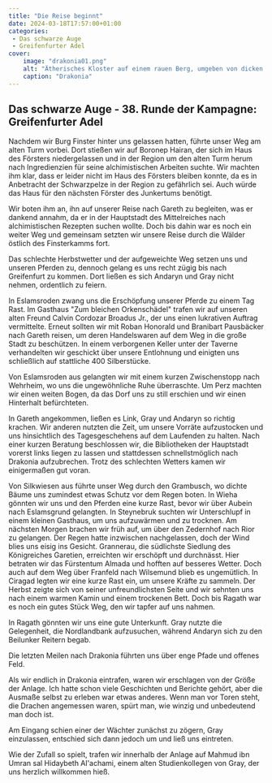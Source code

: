 ```yaml
---
title: "Die Reise beginnt"
date: 2024-03-18T17:57:00+01:00
categories:
 - Das schwarze Auge
 - Greifenfurter Adel
cover:
    image: "drakonia01.png"
    alt: "Ätherisches Kloster auf einem rauen Berg, umgeben von dicken Wolken und Nebel, erzeugt eine geheimnisvolle und dramatische Atmosphäre."
    caption: "Drakonia"
---
```


## Das schwarze Auge - 38. Runde der Kampagne: Greifenfurter Adel

Nachdem wir Burg Finster hinter uns gelassen hatten, führte unser Weg am alten Turm vorbei. Dort stießen wir auf Boronep Hairan, der sich im Haus des Försters niedergelassen und in der Region um den alten Turm herum nach Ingredienzien für seine alchimistischen Arbeiten suchte. Wir machten ihm klar, dass er leider nicht im Haus des Försters bleiben konnte, da es in Anbetracht der Schwarzpelze in der Region zu gefährlich sei. Auch würde das Haus für den nächsten Förster des Junkertums benötigt.

Wir boten ihm an, ihn auf unserer Reise nach Gareth zu begleiten, was er dankend annahm, da er in der Hauptstadt des Mittelreiches nach alchimistischen Rezepten suchen wollte. Doch bis dahin war es noch ein weiter Weg und gemeinsam setzten wir unsere Reise durch die Wälder östlich des Finsterkamms fort.

Das schlechte Herbstwetter und der aufgeweichte Weg setzen uns und unseren Pferden zu, dennoch gelang es uns recht zügig bis nach Greifenfurt zu kommen. Dort ließen es sich Andaryn und Gray nicht nehmen, ordentlich zu feiern.

In Eslamsroden zwang uns die Erschöpfung unserer Pferde zu einem Tag Rast. Im Gasthaus "Zum bleichen Orkenschädel" trafen wir auf unseren alten Freund Calvin Cordozar Broadus Jr., der uns einen lukrativen Auftrag vermittelte. Erneut sollten wir mit Roban Honorald und Branibart Pausbäcker nach Gareth reisen, um deren Handelswaren auf dem Weg in die große Stadt zu beschützen. In einem verborgenen Keller unter der Taverne verhandelten wir geschickt über unsere Entlohnung und einigten uns schließlich auf stattliche 400 Silberstücke.

Von Eslamsroden aus gelangten wir mit einem kurzen Zwischenstopp nach Wehrheim, wo uns die ungewöhnliche Ruhe überraschte. Um Perz machten wir einen weiten Bogen, da das Dorf uns zu still erschien und wir einen Hinterhalt befürchteten.

In Gareth angekommen, ließen es Link, Gray und Andaryn so richtig krachen. Wir anderen nutzten die Zeit, um unsere Vorräte aufzustocken und uns hinsichtlich des Tagesgeschehens auf dem Laufenden zu halten. Nach einer kurzen Beratung beschlossen wir, die Bibliotheken der Hauptstadt vorerst links liegen zu lassen und stattdessen schnellstmöglich nach Drakonia aufzubrechen. Trotz des schlechten Wetters kamen wir einigermaßen gut voran.

Von Silkwiesen aus führte unser Weg durch den Grambusch, wo dichte Bäume uns zumindest etwas Schutz vor dem Regen boten. In Wieha gönnten wir uns und den Pferden eine kurze Rast, bevor wir über Aubein nach Eslamsgrund gelangten. In Steynebruk suchten wir Unterschlupf in einem kleinen Gasthaus, um uns aufzuwärmen und zu trocknen. Am nächsten Morgen brachen wir früh auf, um über den Zedernhof nach Rior zu gelangen. Der Regen hatte inzwischen nachgelassen, doch der Wind blies uns eisig ins Gesicht. Grannerau, die südlichste Siedlung des Königreiches Garetien, erreichten wir erschöpft und durchnässt. Hier betraten wir das Fürstentum Almada und hofften auf besseres Wetter. Doch auch auf dem Weg über Franfeld nach Wilsemund blieb es ungemütlich. In Ciragad legten wir eine kurze Rast ein, um unsere Kräfte zu sammeln. Der Herbst zeigte sich von seiner unfreundlichsten Seite und wir sehnten uns nach einem warmen Kamin und einem trockenen Bett. Doch bis Ragath war es noch ein gutes Stück Weg, den wir tapfer auf uns nahmen.

In Ragath gönnten wir uns eine gute Unterkunft. Gray nutzte die Gelegenheit, die Nordlandbank aufzusuchen, während Andaryn sich zu den Beilunker Reitern begab.

Die letzten Meilen nach Drakonia führten uns über enge Pfade und offenes Feld.

Als wir endlich in Drakonia eintrafen, waren wir erschlagen von der Größe der Anlage. Ich hatte schon viele Geschichten und Berichte gehört, aber die Ausmaße selbst zu erleben war etwas anderes. Wenn man vor Toren steht, die Drachen angemessen waren, spürt man, wie winzig und unbedeutend man doch ist.

Am Eingang schien einer der Wächter zunächst zu zögern, Gray einzulassen, entschied sich dann jedoch um und ließ uns eintreten.

Wie der Zufall so spielt, trafen wir innerhalb der Anlage auf Mahmud ibn Umran sal Hidaybeth Al'achami, einem alten Studienkollegen von Gray, der uns herzlich willkommen hieß.